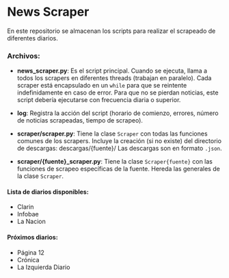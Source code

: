 # News Scraper

En este repositorio se almacenan los scripts para realizar el scrapeado de diferentes diarios.

### Archivos:
- **news_scraper.py**: Es el script principal. Cuando se ejecuta, llama a todos los scrapers en diferentes threads (trabajan en paralelo).
	Cada scraper está encapsulado en un `while` para que se reintente indefinidamente en caso de error.
	Para que no se pierdan noticias, este script debería ejecutarse con frecuencia diaria o superior.

- **log**: Registra la acción del script (horario de comienzo, errores, número de noticias scrapeadas, tiempo de scrapeo).

- **scraper/scraper.py**: Tiene la clase `Scraper` con todas las funciones comunes de los scrapers. Incluye la creación (si no existe) del directorio de descargas: descargas/{fuente}/
	Las descargas son en formato `.json`.

- **scraper/{fuente}_scraper.py**: Tiene la clase `Scraper{fuente}` con las funciones de scrapeo específicas de la fuente. Hereda las generales de la clase `Scraper`.

#### Lista de diarios disponibles:
- Clarin
- Infobae
- La Nacion

#### Próximos diarios:
- Página 12
- Crónica
- La Izquierda Diario
